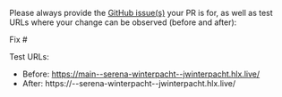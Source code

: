 Please always provide the [GitHub issue(s)](../issues) your PR is for, as well as test URLs where your change can be observed (before and after):

Fix #<gh-issue-id>

Test URLs:
- Before: https://main--serena-winterpacht--jwinterpacht.hlx.live/
- After: https://<branch>--serena-winterpacht--jwinterpacht.hlx.live/
